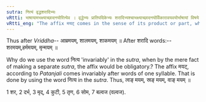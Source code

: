 ```yaml
---
sutra: नित्यं वृद्धशरादिभ्यः
vRtti: भाषायामभक्ष्याच्छादनयोरित्येव । वृद्धेभ्यः प्रातिपदिकेभ्यः शरादिभ्यश्चाभक्ष्याच्छादनयोर्विकारावयवयोर्भाषायां विषये नित्यं मयट् प्रत्ययो भवति ॥
vRtti_eng: "The affix मयट् comes in the sense of its product or part, when neither food nor clothing is spoken of, invariably after _Vriddha_ words, and after शर &c."
---
```

Thus after _Vriddha_-- आम्रमयम्, शालमयम्, शाकमयम् ॥ After शरादि words:-- शरमयम्,हर्ममयम्, मृन्मयम् ॥

Why do we use the word नित्य 'invariably' in the _sutra_, when by the mere fact of making a separate _sutra_, the affix would be obligatory.? The affix मयट्, according to _Patanjali_ comes invariably after words of one syllable. That is done by using the word नित्य in the _sutra_. Thus, त्वङ् मयम्, स्रङ् मयम्, वाङ् मयम् ॥

1 शर, 2 दर्भ, 3 मृद्, 4 कुटी, 5 तृण, 6 सोम, 7 बल्वज (वल्वज).
